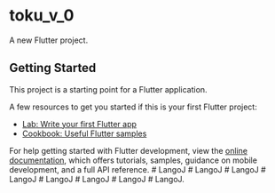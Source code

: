 # toku_v_0

A new Flutter project.

## Getting Started

This project is a starting point for a Flutter application.

A few resources to get you started if this is your first Flutter project:

- [Lab: Write your first Flutter app](https://docs.flutter.dev/get-started/codelab)
- [Cookbook: Useful Flutter samples](https://docs.flutter.dev/cookbook)

For help getting started with Flutter development, view the
[online documentation](https://docs.flutter.dev/), which offers tutorials,
samples, guidance on mobile development, and a full API reference.
#   L a n g o J  
 #   L a n g o J  
 #   L a n g o J  
 #   L a n g o J  
 #   L a n g o J  
 #   L a n g o J  
 #   L a n g o J  
 #   L a n g o J .  
 